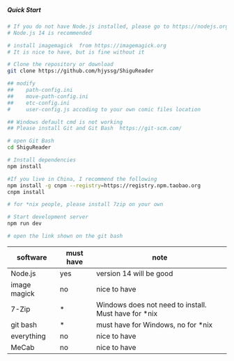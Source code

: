 ##### Quick Start

```bash
# If you do not have Node.js installed, please go to https://nodejs.org/
# Node.js 14 is recommended

# install imagemagick  from https://imagemagick.org
# It is nice to have, but is fine without it

# Clone the repository or download
git clone https://github.com/hjyssg/ShiguReader

## modify 
##    path-config.ini  
##    move-path-config.ini
##    etc-config.ini
#     user-config.js accoding to your own comic files location

## Windows default cmd is not working
## Please install Git and Git Bash  https://git-scm.com/

# open Git Bash
cd ShiguReader

# Install dependencies
npm install

#If you live in China, I recommend the following
npm install -g cnpm --registry=https://registry.npm.taobao.org
cnpm install 

# for *nix people, please install 7zip on your own

# Start development server
npm run dev

# open the link shown on the git bash

```

| software      | must have | note                           |
|---------------|-----------|--------------------------------|
| Node.js       | yes       | version 14 will be good        |
| image magick  | no        | nice to have                   |
| 7-Zip         | *      | Windows does not need to install. Must have for *nix |
| git bash      | *         | must have for Windows, no for *nix |
| everything    | no        | nice to have    |
| MeCab         | no        | nice to have |